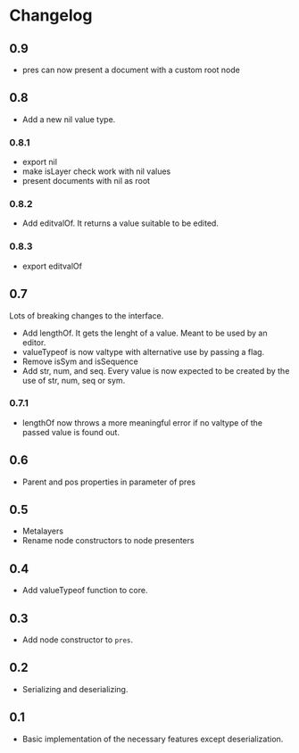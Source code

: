 # Changelog

## 0.9

- pres can now present a document with a custom root node

## 0.8

- Add a new nil value type.

### 0.8.1

- export nil
- make isLayer check work with nil values
- present documents with nil as root

### 0.8.2

- Add editvalOf. It returns a value suitable to be edited.

### 0.8.3

- export editvalOf

## 0.7

Lots of breaking changes to the interface.

- Add lengthOf. It gets the lenght of a value. Meant to be used by an editor.
- valueTypeof is now valtype with alternative use by passing a flag.
- Remove isSym and isSequence
- Add str, num, and seq. Every value is now expected to be created by the use of str, num, seq or sym.

### 0.7.1

- lengthOf now throws a more meaningful error if no valtype of the passed value is found out.

## 0.6

- Parent and pos properties in parameter of pres

## 0.5

- Metalayers
- Rename node constructors to node presenters

## 0.4

- Add valueTypeof function to core.

## 0.3

- Add node constructor to `pres`.

## 0.2

- Serializing and deserializing.

## 0.1

- Basic implementation of the necessary features except deserialization.
